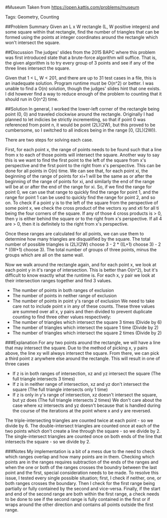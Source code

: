 #Museum
Taken from https://open.kattis.com/problems/museum

Tags: Geometry, Counting

##Problem Summary
Given an L x W rectangle (L, W positive integers) and some square within that rectangle, find the number of triangles that can be formed using the
points at integer coordinates around the rectangle which won't intersect the square.

##Discussion
The judges' slides from the 2015 BAPC where this problem was first introduced state that a brute-force algorithm will suffice. That is, the given algorithm is to try every group of 3 points and see if any of the three lines intersect the square.

Given that 1 < L, W < 201, and there are up to 31 test cases in a file, this is an inadequate solution. Program runtime must be O(n^2) or better.
I was unable to find a O(n) solution, though the judges' slides hint that one exists. I did however find a way to reduce enough of the problem to counting that it should run in O(n^2) time.

##Solution
In general, I worked the lower-left corner of the rectangle being point (0, 0) and traveled clockwise around the rectangle. Originally I had
planned to let indicies be strictly incrementing, so that if point 0 was referenced from point n, it would be point (2L)(2W), but this proved to be cumbersome, so I switched to all indices being in the range [0, (2L)(2W)).

There are two steps for solving each case.

First, for each point x, the range of points needs to be found such that a line from x to each of those points will intersect the square. Another way to say this is we want to find the first point to the left of the square from x's perspective and the first point to the right from x's perspective.
This can be done for all points in O(n) time. We can see that, for each point xi, the beginning of the range of points for
xi+1 will be the same as or after the beginning of the range of points for xi, and similarly the end of the range will be at or after the end of the range for xi. So, if we find the range for point 0, we can use that range to quickly find the range for point 1, and the range for point 1 can be used to quickly find the range for point 2, and so on.
To check if a point y is to the left of the square from the perspective of some point x, we check the cross product of the vectors xy and xti for all ti being the four corners of the square. If any of those 4 cross products is > 0, then y is either behind the square or to the right from x's perspective. If all 4 are > 0, then it is definitely to the right from x's perspective.

Once these ranges are calculated for all points, we can use them to determine how many triangles are disqualified by the square. The total number of possible triangles is (2L)(2W) choose 3 - 2 * ((L+1) choose 3) - 2 * ((W+1) choose 3). The total number of groups of three points, minus the groups which are all on the same wall.

Now we walk around the rectangle again, and for each point x, we look at each point y in it's range of intersection. This is better than O(n^2), but it's difficult to know exactly what the runtime is. For each x, y pair we look at their intersection ranges together and find 3 values.
* The number of points in both ranges of exclusion
* The number of points in neither range of exclusion
* The number of points in point y's range of exclusion
We need to take care not to include point x in any of these counts. These three values are summed over all x, y pairs and then divided to prevent duplicate counting to find three other values respectively:
* The number of triangles which intersect the square 3 times (Divide by 6)
* The number of triangles which intersect the square 1 time  (Divide by 2)
* The number of triangles which intersect the square 2 times (Divide by 2)

###Explanation
For any two points around the rectangle, we will have a line that may intersect the square. Due to the method of picking x, y pairs above, the line xy will always intersect the square.
From there, we can pick a third point z anywhere else around the rectangle. This will result in one of three cases
* If z is in both ranges of intersection, xz and yz intersect the square (The full triangle intersects 3 times)
* If z is in neither range of intersection, xz and yz don't intersect the square (The full triangle intersects only 1 time)
* If z is only in y's range of intersection, xz doesn't intersect the square, but yz does (The full triangle intersects 2 times)
We don't care about the case where xz intersects and yz doesn't because that is handled during the course of the iterations at the point where x and y are reversed.

The triple-intersecting triangles are counted twice at each point - so we divide by 6. The double-intersect triangles are counted once at each of the two points which don't create a line through the square - so we divide by 2. The single-intersect triangles are counted once on both ends of the line that intersects the square - so we divide by 2.

###Notes
My implementation is a bit of a mess due to the need to check which ranges overlap and how many points are in them. Checking which points are in the ranges requires subtraction of the ends of the ranges and when the one or both of the ranges crosses the boundry between the last point and the first, special consideration needs to be made. To resolve this issue, I tested every single possible situation; first, I check if neither, one, or both ranges crosses the boundary. Then I check for the first range being partially or fully contained by the second and vice-versa. Finally, if the start and end of the second range are both within the first range, a check needs to be done to see if the second range is fully contained in the first or if wraps around the other direction and contains all points outside the first range.
